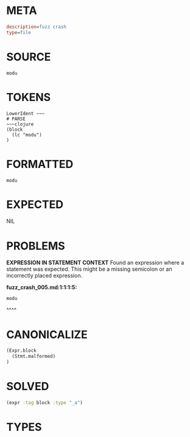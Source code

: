 # META
~~~ini
description=fuzz crash
type=file
~~~
# SOURCE
~~~roc
modu
~~~
# TOKENS
~~~text
LowerIdent ~~~
# PARSE
~~~clojure
(block
  (lc "modu")
)
~~~
# FORMATTED
~~~roc
modu
~~~
# EXPECTED
NIL
# PROBLEMS
**EXPRESSION IN STATEMENT CONTEXT**
Found an expression where a statement was expected.
This might be a missing semicolon or an incorrectly placed expression.

**fuzz_crash_005.md:1:1:1:5:**
```roc
modu
```
^^^^


# CANONICALIZE
~~~clojure
(Expr.block
  (Stmt.malformed)
)
~~~
# SOLVED
~~~clojure
(expr :tag block :type "_a")
~~~
# TYPES
~~~roc
~~~

